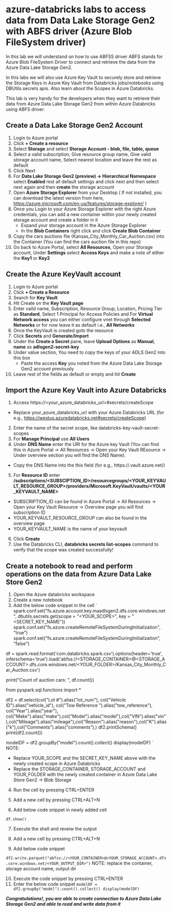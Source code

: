 # azure-databricks labs to access data from Data Lake Storage Gen2 with ABFS driver (Azure Blob FileSystem driver)  
In this lab we will understand on how to use ABFSS driver ABFS stands for Azure Blob FileSystem Driver to connect and retrieve the data from the Azure Data Lake Storage Gen2. 

In this labs we will also use Azure Key Vault to securely store and retrieve the Storage Keys in Azure Key Vault from Databricks jobs/notebooks using DBUtils.secrets apis. Also learn about the Scopes in Azure Databricks.

This lab is very handy for the developers when they want to retrieve their data from Azure Data Lake Storage Gen2 from within Azure Databricks using ABFS driver.

## Create a Data Lake Storage Gen2 Account

1. Login to Azure portal
2. Click **+ Create a resource**
3. Select **Storage** and select **Storage Account - blob, file, table, queue**
4. Select a valid subscription, Give resource group name, Give valid storage account name, Select nearest location and leave the rest as default
5. Click Next
6. For **Data Lake Storage Gen2 (preview) -> Hierarchical Namespace** select **Enabled** rest all default settings and click next and then select next again and then **create** the storage account
7. Open **Azure Storage Explorer** from your Desktop ( If not installed, you can download the latest version from here, https://azure.microsoft.com/en-us/features/storage-explorer/ ) 
8. Once you Login to your Azure Storage Explorer with the right Azure credentials, you can add a new container within your newly created storage account and create a folder in it
    * Expand your storage account in the Azure Storage Explorer
    * In the **Blob Containers** right click and click **Create Blob Container**
9. Copy the cars auctions file (Kansas_City_Monthly_Car_Auction.csv) into the Container (You can find the cars auction file in this repo)
10. Go back to Azure Portal, select **All Resources**, Open your Storage account, Under **Settings** select **Access Keys** and make a note of either the **Key1** or **Key2**  

## Create the Azure KeyVault account

1. Login to Azure portal
2. Click **+ Create a Resource** 
3. Search for **Key Vault**
4. Hit Create on the **Key Vault page**
5. Enter vaild name, Subscription, Resource Group, Location, Pricing Tier as **Standard**, Select 1 Principal for Access Policies and For **Virtual Network access** you can either configure vnet through **Selected Networks** or for now leave it as default i.e., **All Networks** 
6. Once the KeyVault is created goto the resource
7. Click **Secrets** and **Generate/Import**
8. Under the **Create a Secret** pane, leave **Upload Options** as **Manual**, **name** as **adlsgen2-secret-key**
9. Under value section, You need to copy the keys of your ADLS Gen2 into this box
    * Paste the access **Key** you noted from the Azure Data Lake Storage Gen2 account previously     
10. Leave rest of the fields as default or empty and hit **Create**

## Import the Azure Key Vault into Azure Databricks

1. Access https://<your_azure_databricks_url>#secrets/createScope 
  * Replace your_azure_databricks_url with your Azure Databricks URL (for e.g., https://westus.azuredatabricks.net#secrets/createScope)
2. Enter the name of the secret scope, like databricks-key-vault-secret-scopes
3. For **Manage Principal** use **All Users**
4. Under **DNS Name** enter the URI for the Azure key Vault (You can find this in Azure Portal -> All Resources -> Open your Key Vault REsource -> Under overview section you will find the DNS Name).
  * Copy the DNS Name into the this field (for e.g., https://<YOUR KEY VAULT NAME>.vault.azure.net/)
5. For **Resource ID** enter **/subscriptions/<SUBSCIPTION_ID>/resourcegroups/<YOUR_KEYVAULT_RESOURCE_GROUP>/providers/Microsoft.KeyVault/vaults/<YOUR_KEYVAULT_NAME>**
  * SUBSCRIPTION_ID can be found in Azure Portal -> All Resources -> Open your Key Vault Resource -> Overview page you will find subscription ID
  * YOUR_KEYVAULT_RESOURCE_GROUP can also be found in the overview page
  * YOUR_KEYVAULT_NAME is the name of your keyvault
6. Click **Create**
7. Use the Databricks CLI, **databricks secrets list-scopes** command to verify that the scope was created successfully! 

## Create a notebook to read and perform operations on the data from Azure Data Lake Store Gen2

1. Open the Azure databricks workspace
2. Create a new notebook
3. Add the below code snippet in the cell
`
spark.conf.set("fs.azure.account.key.maadlsgen2.dfs.core.windows.net", dbutils.secrets.get(scope = "<YOUR_SCOPE>", key = "<SECRET_KEY_NAME"))
spark.conf.set("fs.azure.createRemoteFileSystemDuringInitialization", "true")
spark.conf.set("fs.azure.createRemoteFileSystemDuringInitialization", "false")

df = spark.read.format('com.databricks.spark.csv').options(header='true', inferschema='true').load('abfss://<STORAGE_CONTAINER>@<STORAGE_ACCOUNT>.dfs.core.windows.net/<YOUR_FOLDER>/Kansas_City_Monthly_Car_Auction.csv')

print("Count of auction cars: ", df.count())

from pyspark.sql.functions import *

df2 = df.select(col("Lot #").alias("lot_num"), col("Vehicle ID").alias("vehicle_id"), col("Tow Reference ").alias("tow_reference"), col("Year").alias("year"), col("Make").alias("make"),col("Model").alias("model"),col("VIN").alias("vin"),col("Mileage").alias("mileage"),col("Reason").alias("reason"),col("K").alias("k"),col("Comments").alias("comments"),)
df2.printSchema()
print(df2.count())

modelDF = df2.groupBy("model").count().collect()
display(modelDF)
`
NOTE: 
  * Replace YOUR_SCOPE and the SECRET_KEY_NAME above with the newly created scope in Azure Databricks
  * Replace the STORAGE_CONTAINER, STORAGE_ACCOUNT and YOUR_FOLDER with the newly created container in Azure Data Lake Store Gen2 -> Blob Storage

4. Run the cell by pressing CTRL+ENTER

5. Add a new cell by pressing CTRL+ALT+N
6. Add below code snippet in newly added cell

`
df.show()
`

7. Execute the shell and reveiw the output

8. Add a new cell by pressing CTRL+ALT+N
9. Add below code snippet

`
df2.write.parquet("abfss://<YOUR_CONTAINER>@<YOUR_STORAGE_ACCOUNT>.dfs.core.windows.net/<YOUR_OUTPUT_DIR>")
`
NOTE: replace the container, storage account name, output dir

10. Execute the code snippet by pressing CTRL+ENTER
11. Enter the below code snippet
`
modelDF = df2.groupBy("model").count().collect()
display(modelDF)
`

***Congratulations!, you are able to create connection to Azure Data Lake Storage Gen2 and able to read and write data from it***
